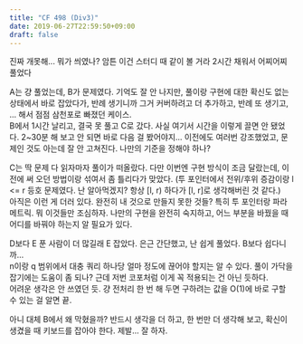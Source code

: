 ```yaml
---
title: "CF 498 (Div3)"
date: 2019-06-27T22:59:50+09:00
draft: false
---
```


진짜 개못해... 뭐가 씌였나? 암튼 이건 스터디 때 같이 볼 거라 2시간 채워서 어찌어찌 풀었다

A는 걍 풀었는데, B가 문제였다. 기억도 잘 안 나지만, 풀이랑 구현에 대한 확신도 없는 상태에서 바로 잡았다가, 반례 생기니까 그거 커버하려고 더 추가하고, 반례 또 생기고, ... 해서 점점 삼천포로 빠졌던 케이스.  
B에서 1시간 날리고, 결국 못 풀고 C로 갔다. 사실 여기서 시간을 이렇게 끌면 안 됐었다. 2~30분 해 보고 안 되면 바로 다음 걸 봤어야지... 이전에도 여러번 강조했었고, 문제인 것도 아는데 잘 안 고쳐진다. 나만의 기준을 정해야 하나?  

C는 딱 문제 다 읽자마자 풀이가 떠올랐다. 다만 이번엔 구현 방식이 조금 달랐는데, 이전에 써 오던 방법이랑 섞여서 좀 틀리다가 맞았다. (투 포인터에서 전위/후위 증감이랑 l <= r 등호 문제였다. 난 알아먹겠지? 항상 [l, r) 하다가 [l, r]로 생각해버린 것 같다.)  
아직은 이런 게 더러 있다. 완전히 내 것으로 만들지 못한 것들? 특히 투 포인터랑 파라메트릭. 뭐 이것들만 조심하자. 나만의 구현을 완전히 숙지하고, 어느 부분을 바꿨을 때 어디를 바꿔야 하는지 알 필요가 있다.  

D보다 E 푼 사람이 더 많길래 E 잡았다. 은근 간단했고, 난 쉽게 풀었다. B보다 쉽다니까...  
n이랑 q 범위에서 대충 쿼리 하나당 얼마 정도에 끊어야 할지는 알 수 있다. 풀이 가닥을 잡기에는 도움이 좀 되나? 근데 저번 코포처럼 이게 꼭 적용되는 건 아닌 듯하다.  
어려운 생각은 안 쓰였던 듯. 걍 전처리 한 번 해 두면 구하려는 값을 O(1)에 바로 구할 수 있는 걸 알면 끝.  

아니 대체 B에서 왜 막혔을까? 반드시 생각을 더 하고, 한 번만 더 생각해 보고, 확신이 생겼을 때 키보드를 잡아야 한다. 제발... 잘 하자.